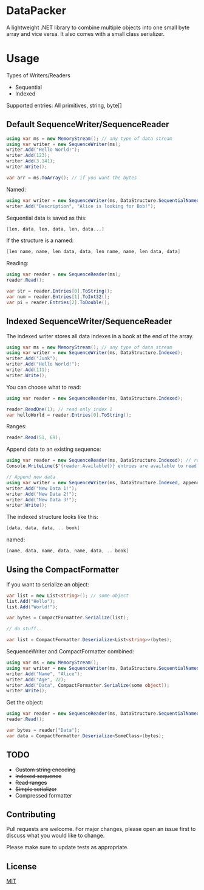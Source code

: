 # DataPacker

A lightweight .NET library to combine multiple objects into one small byte array and vice versa. It also comes with a small class serializer.

# Usage

Types of Writers/Readers

* Sequential
* Indexed

Supported entries: All primitives, string, byte[]

## Default SequenceWriter/SequenceReader

```C#
using var ms = new MemoryStream(); // any type of data stream
using var writer = new SequenceWriter(ms);
writer.Add("Hello World!");
writer.Add(123);
writer.Add(3.141);
writer.Write();

var arr = ms.ToArray(); // if you want the bytes
```

Named:
```C#
using var writer = new SequenceWriter(ms, DataStructure.SequentialNamed);
writer.Add("Description", "Alice is looking for Bob!");
```

Sequential data is saved as this:
```C#
[len, data, len, data, len, data...]
```

If the structure is a named:
```C#
[len name, name, len data, data, len name, name, len data, data]
```

Reading:
```C#
using var reader = new SequenceReader(ms);
reader.Read();

var str = reader.Entries[0].ToString();
var num = reader.Entries[1].ToInt32();
var pi = reader.Entries[2].ToDouble();
```

## Indexed SequenceWriter/SequenceReader

The indexed writer stores all data indexes in a book at the end of the array.

```C#
using var ms = new MemoryStream(); // any type of data stream
using var writer = new SequenceWriter(ms, DataStructure.Indexed);
writer.Add("Junk");
writer.Add("Hello World!");
writer.Add(111);
writer.Write();
```

You can choose what to read:

```C#
using var reader = new SequenceReader(ms, DataStructure.Indexed);

reader.ReadOne(1); // read only index 1
var helloWorld = reader.Entries[0].ToString();
```
Ranges:
```C#
reader.Read(51, 69);
```

Append data to an existing sequence:

```C#
using var reader = new SequenceReader(ms, DataStructure.Indexed); // read the book
Console.WriteLine($"{reader.Available()} entries are available to read!");

// Append new data
using var writer = new SequenceWriter(ms, DataStructure.Indexed, appendReader: reader);
writer.Add("New Data 1!");
writer.Add("New Data 2!");
writer.Add("New Data 3!");
writer.Write();
```

The indexed structure looks like this:
```C#
[data, data, data, .. book]
```
named:
```C#
[name, data, name, data, name, data, .. book]
```
## Using the CompactFormatter

If you want to serialize an object:

```C#
var list = new List<string>(); // some object
list.Add("Hello");
list.Add("World!");

var bytes = CompactFormatter.Serialize(list);

// do stuff..

var list = CompactFormatter.Deserialize<List<string>>(bytes);
```

SequenceWriter and CompactFormatter combined:
```C#
using var ms = new MemoryStream();
using var writer = new SequenceWriter(ms, DataStructure.SequentialNamed);
writer.Add("Name", "Alice");
writer.Add("Age", 22);
writer.Add("Data", CompactFormatter.Serialize(some object));
writer.Write();
```

Get the object:
```C#
using var reader = new SequenceReader(ms, DataStructure.SequentialNamed);
reader.Read();

var bytes = reader["Data"];
var data = CompactFormatter.Deserialize<SomeClass>(bytes);
```

## TODO

* ~~Custom string encoding~~
* ~~Indexed sequence~~
* ~~Read ranges~~
* ~~Simple serializer~~
* Compressed formatter


## Contributing
Pull requests are welcome. For major changes, please open an issue first to discuss what you would like to change.

Please make sure to update tests as appropriate.

## License
[MIT](https://choosealicense.com/licenses/mit/)

